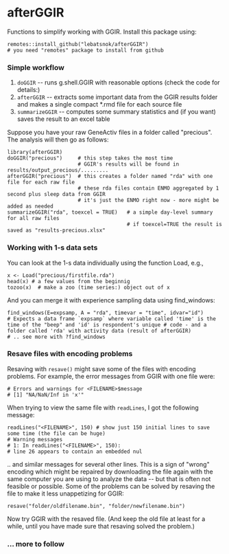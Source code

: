 # afterGGIR

Functions to simplify working with GGIR. Install this package using:

```
remotes::install_github("lebatsnok/afterGGIR")
# you need "remotes" package to install from github
```

### Simple workflow

1) `doGGIR` -- runs g.shell.GGIR with reasonable options (check the code for details:) 
2) `afterGGIR` -- extracts some important data from the GGIR results folder and makes a single compact *.rmd file for each source file
3) `summarizeGGIR` -- computes some summary statistics and (if you want) saves the result to an excel table

Suppose you have your raw GeneActiv files in a folder called "precious". The analysis will then go as follows:

```
library(afterGGIR)
doGGIR("precious")     # this step takes the most time
                       # GGIR's results will be found in results/output_precious/.........
afterGGIR("precious")  # this creates a folder named "rda" with one file for each raw file
                       # these rda files contain ENMO aggregated by 1 second plus sleep data from GGIR
                       # it's just the ENMO right now - more might be added as needed
summarizeGGIR("rda", toexcel = TRUE)   # a simple day-level summary for all raw files
                                       # if toexcel=TRUE the result is saved as "results-precious.xlsx"
```

### Working with 1-s data sets

You can look at the 1-s data individually using the function Load, e.g.,

```
x <- Load("precious/firstfile.rda")
head(x) # a few values from the beginnig
tozoo(x)  # make a zoo (time series:) object out of x
```

And you can merge it with experience sampling data using find_windows:

```
find_windows(E=expsamp, A = "rda", timevar = "time", idvar="id")
# Expects a data frame `expsamp` where variable called 'time' is the time of the "beep" and 'id' is respondent's unique # code - and a folder called 'rda' with activity data (result of afterGGIR)
# .. see more with ?find_windows
```


### Resave files with encoding problems

Resaving with `resave()` might save some of the files with encoding problems. For example, the error messages from GGIR with one file were:

```
# Errors and warnings for <FILENAME>$message
# [1] "NA/NaN/Inf in 'x'"
```

When trying to view the same file with `readLines`, I got the following message:

```
readLines("<FILENAME>", 150) # show just 150 initial lines to save some time (the file can be huge)
# Warning messages
# 1: In readLines("<FILENAME>", 150):
# line 26 appears to contain an embedded nul
``` 

.. and similar messages for several other lines. This is a sign of "wrong" encoding which might be repaired by downloading the file again with the same computer you are using to analyze the data -- but that is often not feasible or possible. Some of the problems can be solved by resaving the file to make it less unappetizing for GGIR:

```
resave("folder/oldfilename.bin", "folder/newfilename.bin")
```

Now try GGIR with the resaved file. (And keep the old file at least for a while, until you have made sure that resaving solved the problem.)


### ... more to follow
